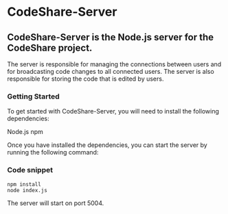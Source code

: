 # CodeShare-Server

## CodeShare-Server is the Node.js server for the CodeShare project. 
The server is responsible for managing the connections between users and for broadcasting code changes to all connected users. The server is also responsible for storing the code that is edited by users.

### Getting Started
To get started with CodeShare-Server, you will need to install the following dependencies:

Node.js
npm

Once you have installed the dependencies, you can start the server by running the following command:

### Code snippet
```
npm install
node index.js
```
The server will start on port 5004.

